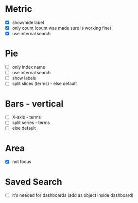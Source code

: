# Metric

- [x] show/hide label
- [x] only count (count was made sure is working fine)
- [x] use internal search

# Pie

- [ ] only index name
- [ ] use internal search
- [ ] show labels
- [ ] split slices (terms) - else default

# Bars - vertical

- [ ] X-axis - terms
- [ ] split series - terms
- [ ] else default

# Area

- [x] not focus

# Saved Search 

- [ ] it's needed for dashboards (add as object inside dashboard)
